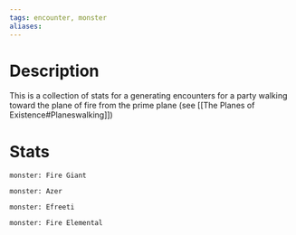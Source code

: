 ```yaml
---
tags: encounter, monster
aliases:
---
```

# Description
This is a collection of stats for a generating encounters for a party walking toward the plane of fire from the prime plane (see [[The Planes of Existence#Planeswalking]])
# Stats
```statblock
monster: Fire Giant
```

```statblock
monster: Azer
```

```statblock
monster: Efreeti
```


```statblock
monster: Fire Elemental
```
